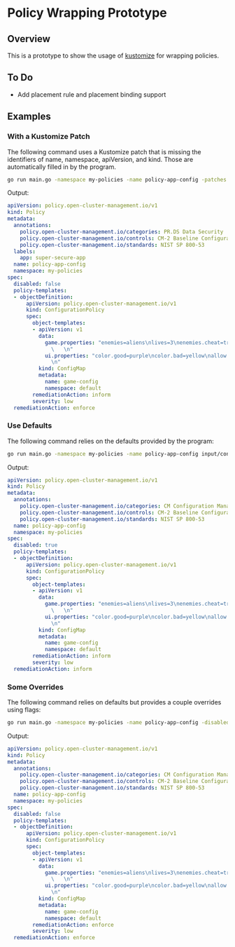 # Policy Wrapping Prototype

## Overview

This is a prototype to show the usage of [kustomize](https://kustomize.io/) for wrapping policies.

## To Do

* Add placement rule and placement binding support

## Examples

### With a Kustomize Patch

The following command uses a Kustomize patch that is missing the identifiers of name, namespace,
apiVersion, and kind. Those are automatically filled in by the program.

```bash
go run main.go -namespace my-policies -name policy-app-config -patches input/patch.yaml input/configmap.yaml
```

Output:

```yaml
apiVersion: policy.open-cluster-management.io/v1
kind: Policy
metadata:
  annotations:
    policy.open-cluster-management.io/categories: PR.DS Data Security
    policy.open-cluster-management.io/controls: CM-2 Baseline Configuration
    policy.open-cluster-management.io/standards: NIST SP 800-53
  labels:
    app: super-secure-app
  name: policy-app-config
  namespace: my-policies
spec:
  disabled: false
  policy-templates:
  - objectDefinition:
      apiVersion: policy.open-cluster-management.io/v1
      kind: ConfigurationPolicy
      spec:
        object-templates:
        - apiVersion: v1
          data:
            game.properties: "enemies=aliens\nlives=3\nenemies.cheat=true\nenemies.cheat.level=noGoodRotten\nsecret.code.passphrase=UUDDLRLRBABAS\nsecret.code.allowed=true\nsecret.code.lives=30
              \   \n"
            ui.properties: "color.good=purple\ncolor.bad=yellow\nallow.textmode=true\nhow.nice.to.look=fairlyNice
              \n"
          kind: ConfigMap
          metadata:
            name: game-config
            namespace: default
        remediationAction: inform
        severity: low
  remediationAction: enforce
```

### Use Defaults

The following command relies on the defaults provided by the program:

```bash
go run main.go -namespace my-policies -name policy-app-config input/configmap.yaml
```

Output:

```yaml
apiVersion: policy.open-cluster-management.io/v1
kind: Policy
metadata:
  annotations:
    policy.open-cluster-management.io/categories: CM Configuration Management
    policy.open-cluster-management.io/controls: CM-2 Baseline Configuration
    policy.open-cluster-management.io/standards: NIST SP 800-53
  name: policy-app-config
  namespace: my-policies
spec:
  disabled: true
  policy-templates:
  - objectDefinition:
      apiVersion: policy.open-cluster-management.io/v1
      kind: ConfigurationPolicy
      spec:
        object-templates:
        - apiVersion: v1
          data:
            game.properties: "enemies=aliens\nlives=3\nenemies.cheat=true\nenemies.cheat.level=noGoodRotten\nsecret.code.passphrase=UUDDLRLRBABAS\nsecret.code.allowed=true\nsecret.code.lives=30
              \   \n"
            ui.properties: "color.good=purple\ncolor.bad=yellow\nallow.textmode=true\nhow.nice.to.look=fairlyNice
              \n"
          kind: ConfigMap
          metadata:
            name: game-config
            namespace: default
        remediationAction: inform
        severity: low
  remediationAction: inform
```

### Some Overrides

The following command relies on defaults but provides a couple overrides using flags:

```bash
go run main.go -namespace my-policies -name policy-app-config -disabled=false -remediationAction=enforce input/configmap.yaml
```

Output:

```yaml
apiVersion: policy.open-cluster-management.io/v1
kind: Policy
metadata:
  annotations:
    policy.open-cluster-management.io/categories: CM Configuration Management
    policy.open-cluster-management.io/controls: CM-2 Baseline Configuration
    policy.open-cluster-management.io/standards: NIST SP 800-53
  name: policy-app-config
  namespace: my-policies
spec:
  disabled: false
  policy-templates:
  - objectDefinition:
      apiVersion: policy.open-cluster-management.io/v1
      kind: ConfigurationPolicy
      spec:
        object-templates:
        - apiVersion: v1
          data:
            game.properties: "enemies=aliens\nlives=3\nenemies.cheat=true\nenemies.cheat.level=noGoodRotten\nsecret.code.passphrase=UUDDLRLRBABAS\nsecret.code.allowed=true\nsecret.code.lives=30
              \   \n"
            ui.properties: "color.good=purple\ncolor.bad=yellow\nallow.textmode=true\nhow.nice.to.look=fairlyNice
              \n"
          kind: ConfigMap
          metadata:
            name: game-config
            namespace: default
        remediationAction: enforce
        severity: low
  remediationAction: enforce
```
